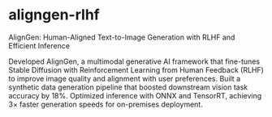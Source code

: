# aligngen-rlhf
AlignGen: Human-Aligned Text-to-Image Generation with RLHF and Efficient Inference

Developed AlignGen, a multimodal generative AI framework that fine-tunes Stable Diffusion with Reinforcement Learning from Human Feedback (RLHF) to improve image quality and alignment with user preferences. Built a synthetic data generation pipeline that boosted downstream vision task accuracy by 18%. Optimized inference with ONNX and TensorRT, achieving 3× faster generation speeds for on-premises deployment.
